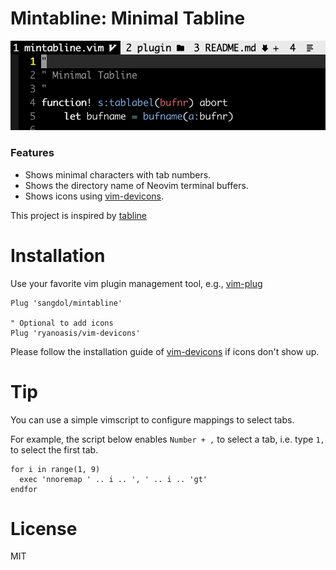 Mintabline: Minimal Tabline
===

![mintabline screenshot](/screenshots/mintabline.png)

### Features

* Shows minimal characters with tab numbers.
* Shows the directory name of Neovim terminal buffers.
* Shows icons using [vim-devicons](https://github.com/ryanoasis/vim-devicons).

This project is inspired by [tabline](https://github.com/Sangdol/tabline.vim)

Installation
===

Use your favorite vim plugin management tool, e.g., [vim-plug](https://github.com/junegunn/vim-plug)

```vim
Plug 'sangdol/mintabline'

" Optional to add icons
Plug 'ryanoasis/vim-devicons'
```

Please follow the installation guide of [vim-devicons](https://github.com/ryanoasis/vim-devicons#installation) if icons don't show up.

Tip
===

You can use a simple vimscript to configure mappings to select tabs.

For example, the script below enables `Number + ,` to select a tab, i.e. type `1,` to select the first tab.

```vim
for i in range(1, 9)
  exec 'nnoremap ' .. i .. ', ' .. i .. 'gt'
endfor
```

License
===

MIT

